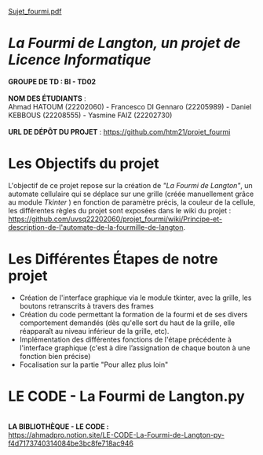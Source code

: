 [Sujet_fourmi.pdf](https://github.com/uvsq22202060/projet_fourmi/files/10853209/Sujet_fourmi.pdf)
# *La Fourmi de Langton, un projet de Licence Informatique*


**GROUPE DE TD : BI - TD02**
\
\
**NOM DES ÉTUDIANTS** : \
Ahmad HATOUM (22202060) - Francesco DI Gennaro (22205989) - Daniel KEBBOUS (22208555) - Yasmine FAIZ (22202730) 
\
\
**URL DE DÉPÔT DU PROJET** : https://github.com/htm21/projet_fourmi

# Les Objectifs du projet

L'objectif de ce projet repose sur la création de *"La Fourmi de Langton"*, un automate cellulaire qui se déplace sur une grille (créée manuellement grâce au module *Tkinter* ) en fonction de paramètre précis, la couleur de la cellule, les différentes règles du projet sont exposées dans le wiki du projet : https://github.com/uvsq22202060/projet_fourmi/wiki/Principe-et-description-de-l'automate-de-la-fourmille-de-langton.

# Les Différentes Étapes de notre projet

- Création de l'interface graphique via le module tkinter, avec la grille, les boutons retranscrits à travers des frames
- Création du code permettant la formation de la fourmi et de ses divers comportement demandés (dès qu'elle sort du haut de la grille, elle réapparaît au niveau inférieur de la grille, etc).
- Implémentation des différentes fonctions de l'étape précédente à l'interface graphique (c'est à dire l’assignation de chaque bouton à une fonction bien précise)
- Focalisation sur la partie "Pour allez plus loin"


# LE CODE - La Fourmi de Langton.py
\
**LA BIBLIOTHÈQUE - LE CODE :**
\
https://ahmadpro.notion.site/LE-CODE-La-Fourmi-de-Langton-py-f4d7173740314084be3bc8fe718ac946
